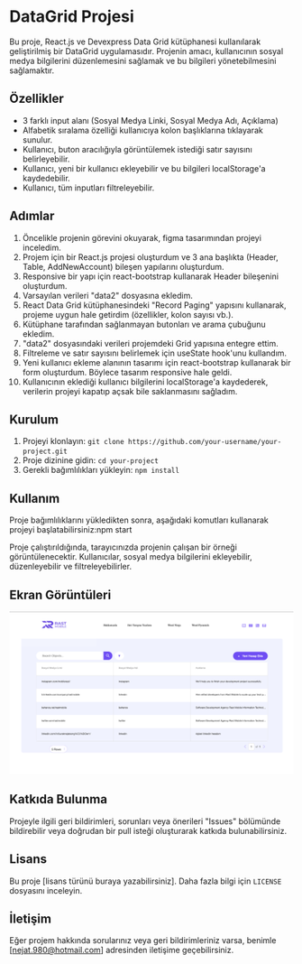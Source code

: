 # DataGrid Projesi

Bu proje, React.js ve Devexpress Data Grid kütüphanesi kullanılarak geliştirilmiş bir DataGrid uygulamasıdır. Projenin amacı, kullanıcının sosyal medya bilgilerini düzenlemesini sağlamak ve bu bilgileri yönetebilmesini sağlamaktır.

## Özellikler

- 3 farklı input alanı (Sosyal Medya Linki, Sosyal Medya Adı, Açıklama)
- Alfabetik sıralama özelliği kullanıcıya kolon başlıklarına tıklayarak sunulur.
- Kullanıcı, buton aracılığıyla görüntülemek istediği satır sayısını belirleyebilir.
- Kullanıcı, yeni bir kullanıcı ekleyebilir ve bu bilgileri localStorage'a kaydedebilir.
- Kullanıcı, tüm inputları filtreleyebilir.

## Adımlar

1. Öncelikle projenin görevini okuyarak, figma tasarımından projeyi inceledim.
2. Projem için bir React.js projesi oluşturdum ve 3 ana başlıkta (Header, Table, AddNewAccount) bileşen yapılarını oluşturdum.
3. Responsive bir yapı için react-bootstrap kullanarak Header bileşenini oluşturdum.
4. Varsayılan verileri "data2" dosyasına ekledim.
5. React Data Grid kütüphanesindeki "Record Paging" yapısını kullanarak, projeme uygun hale getirdim (özellikler, kolon sayısı vb.).
6. Kütüphane tarafından sağlanmayan butonları ve arama çubuğunu ekledim.
7. "data2" dosyasındaki verileri projemdeki Grid yapısına entegre ettim.
8. Filtreleme ve satır sayısını belirlemek için useState hook'unu kullandım.
9. Yeni kullanıcı ekleme alanının tasarımı için react-bootstrap kullanarak bir form oluşturdum. Böylece tasarım responsive hale geldi.
10. Kullanıcının eklediği kullanıcı bilgilerini localStorage'a kaydederek, verilerin projeyi kapatıp açsak bile saklanmasını sağladım.

## Kurulum

1. Projeyi klonlayın: `git clone https://github.com/your-username/your-project.git`
2. Proje dizinine gidin: `cd your-project`
3. Gerekli bağımlılıkları yükleyin: `npm install`

## Kullanım

Proje bağımlılıklarını yükledikten sonra, aşağıdaki komutları kullanarak projeyi başlatabilirsiniz:npm start


Proje çalıştırıldığında, tarayıcınızda projenin çalışan bir örneği görüntülenecektir. Kullanıcılar, sosyal medya bilgilerini ekleyebilir, düzenleyebilir ve filtreleyebilirler.

## Ekran Görüntüleri

![DataGrid Ekran Görüntüsü 1](./src/img/rast-mobile-task-bns.png)

## Katkıda Bulunma

Projeyle ilgili geri bildirimleri, sorunları veya önerileri "Issues" bölümünde bildirebilir veya doğrudan bir pull isteği oluşturarak katkıda bulunabilirsiniz.

## Lisans

Bu proje [lisans türünü buraya yazabilirsiniz]. Daha fazla bilgi için `LICENSE` dosyasını inceleyin.

## İletişim

Eğer projem hakkında sorularınız veya geri bildirimleriniz varsa, benimle [nejat.980@hotmail.com] adresinden iletişime geçebilirsiniz.



